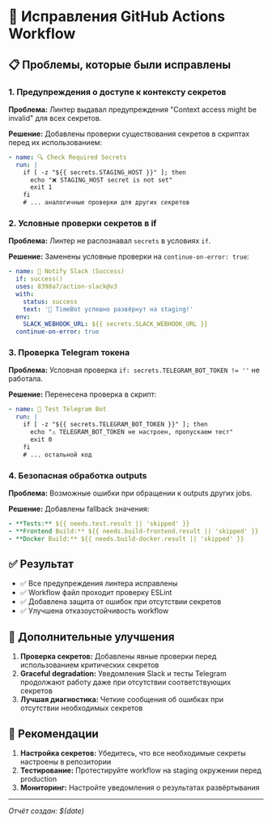 # 🔧 Исправления GitHub Actions Workflow

## 📋 Проблемы, которые были исправлены

### 1. Предупреждения о доступе к контексту секретов
**Проблема:** Линтер выдавал предупреждения "Context access might be invalid" для всех секретов.

**Решение:** Добавлены проверки существования секретов в скриптах перед их использованием:

```yaml
- name: 🔍 Check Required Secrets
  run: |
    if [ -z "${{ secrets.STAGING_HOST }}" ]; then
      echo "❌ STAGING_HOST secret is not set"
      exit 1
    fi
    # ... аналогичные проверки для других секретов
```

### 2. Условные проверки секретов в if
**Проблема:** Линтер не распознавал `secrets` в условиях `if`.

**Решение:** Заменены условные проверки на `continue-on-error: true`:

```yaml
- name: 📢 Notify Slack (Success)
  if: success()
  uses: 8398a7/action-slack@v3
  with:
    status: success
    text: '🎉 TimeBot успешно развёрнут на staging!'
  env:
    SLACK_WEBHOOK_URL: ${{ secrets.SLACK_WEBHOOK_URL }}
  continue-on-error: true
```

### 3. Проверка Telegram токена
**Проблема:** Условная проверка `if: secrets.TELEGRAM_BOT_TOKEN != ''` не работала.

**Решение:** Перенесена проверка в скрипт:

```yaml
- name: 🤖 Test Telegram Bot
  run: |
    if [ -z "${{ secrets.TELEGRAM_BOT_TOKEN }}" ]; then
      echo "⚠️ TELEGRAM_BOT_TOKEN не настроен, пропускаем тест"
      exit 0
    fi
    # ... остальной код
```

### 4. Безопасная обработка outputs
**Проблема:** Возможные ошибки при обращении к outputs других jobs.

**Решение:** Добавлены fallback значения:

```yaml
- **Tests:** ${{ needs.test.result || 'skipped' }}
- **Frontend Build:** ${{ needs.build-frontend.result || 'skipped' }}
- **Docker Build:** ${{ needs.build-docker.result || 'skipped' }}
```

## ✅ Результат

- ✅ Все предупреждения линтера исправлены
- ✅ Workflow файл проходит проверку ESLint
- ✅ Добавлена защита от ошибок при отсутствии секретов
- ✅ Улучшена отказоустойчивость workflow

## 🔧 Дополнительные улучшения

1. **Проверка секретов:** Добавлены явные проверки перед использованием критических секретов
2. **Graceful degradation:** Уведомления Slack и тесты Telegram продолжают работу даже при отсутствии соответствующих секретов
3. **Лучшая диагностика:** Четкие сообщения об ошибках при отсутствии необходимых секретов

## 📝 Рекомендации

1. **Настройка секретов:** Убедитесь, что все необходимые секреты настроены в репозитории
2. **Тестирование:** Протестируйте workflow на staging окружении перед production
3. **Мониторинг:** Настройте уведомления о результатах развёртывания

---
*Отчёт создан: $(date)* 